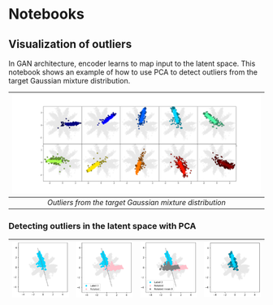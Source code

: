 # Notebooks

## Visualization of outliers

In GAN architecture, encoder learns to map input to the latent space. This notebook shows an example of how to use PCA to detect outliers from the target Gaussian mixture distribution.

| <img src="../imgs/outliers-all.png" width="100%" style="max-width:100%">  | 
|:--:| 
| *Outliers from the target Gaussian mixture distribution* |


### Detecting outliers in the latent space with PCA

<img src="../imgs/notebooks-outliers-1.png" width="200px" style="max-width:100%"> |<img src="../imgs/notebooks-outliers-2.png" width="200px" style="max-width:100%">| <img src="../imgs/notebooks-outliers-3.png" width="200px" style="max-width:100%"> |  <img src="../imgs/notebooks-outliers-4.png" width="200px" style="max-width:100%"> 
|:---:|:---:|:---:|:---:|

